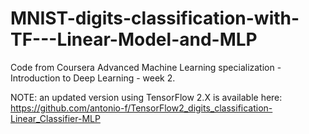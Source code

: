 # MNIST-digits-classification-with-TF---Linear-Model-and-MLP
Code from Coursera Advanced Machine Learning specialization - Introduction to Deep Learning - week 2.

<bold>NOTE: an updated version using TensorFlow 2.X is available here: https://github.com/antonio-f/TensorFlow2_digits_classification-Linear_Classifier-MLP </bold>
